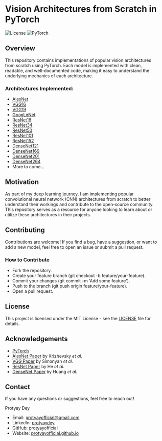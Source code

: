 # Vision Architectures from Scratch in PyTorch

![License](https://img.shields.io/badge/license-MIT-blue.svg)
![PyTorch](https://img.shields.io/badge/PyTorch-1.9.0%2B-red)

## Overview

This repository contains implementations of popular vision architectures from scratch using PyTorch. Each model is implemented with clean, readable, and well-documented code, making it easy to understand the underlying mechanics of each architecture.

### Architectures Implemented:
- [AlexNet](https://github.com/protyayofficial/Vision-Architectures/blob/main/alexnet.py)
- [VGG16](https://github.com/protyayofficial/Vision-Architectures/blob/main/vgg16.py)
- [VGG19](https://github.com/protyayofficial/Vision-Architectures/blob/main/vgg19.py)
- [GoogLeNet](https://github.com/protyayofficial/Vision-Architectures/blob/main/googlenet.py)
- [ResNet18](https://github.com/protyayofficial/Vision-Architectures/blob/main/resnet18.py)
- [ResNet34](https://github.com/protyayofficial/Vision-Architectures/blob/main/resnet34.py)
- [ResNet50](https://github.com/protyayofficial/Vision-Architectures/blob/main/resnet50.py)
- [ResNet101](https://github.com/protyayofficial/Vision-Architectures/blob/main/resnet101.py)
- [ResNet152](https://github.com/protyayofficial/Vision-Architectures/blob/main/resnet152.py)
- [DenseNet121](https://github.com/protyayofficial/Vision-Architectures/blob/main/densenet121.py)
- [DenseNet169](https://github.com/protyayofficial/Vision-Architectures/blob/main/densenet169.py)
- [DenseNet201](https://github.com/protyayofficial/Vision-Architectures/blob/main/densenet201.py)
- [DenseNet264](https://github.com/protyayofficial/Vision-Architectures/blob/main/densenet264.py)
- More to come...

## Motivation

As part of my deep learning journey, I am implementing popular convolutional neural network (CNN) architectures from scratch to better understand their workings and contribute to the open-source community. This repository serves as a resource for anyone looking to learn about or utilize these architectures in their projects.

## Contributing
Contributions are welcome! If you find a bug, have a suggestion, or want to add a new model, feel free to open an issue or submit a pull request.

### How to Contribute
- Fork the repository.
- Create your feature branch (git checkout -b feature/your-feature).
- Commit your changes (git commit -m 'Add some feature').
- Push to the branch (git push origin feature/your-feature).
- Open a pull request.

## License
This project is licensed under the MIT License - see the [LICENSE](https://github.com/protyayofficial/Vision-Architectures/blob/main/LICENSE) file for details.

## Acknowledgements
- [PyTorch](https://pytorch.org/)
- [AlexNet Paper](https://proceedings.neurips.cc/paper_files/paper/2012/file/c399862d3b9d6b76c8436e924a68c45b-Paper.pdf) by Krizhevsky _et al._
- [VGG Paper](https://arxiv.org/pdf/1409.1556) by Simonyan _et al._
- [ResNet Paper](https://arxiv.org/pdf/1512.03385) by He _et al._
- [DenseNet Paper](https://arxiv.org/pdf/1608.06993) by Huang _et al._

## Contact
If you have any questions or suggestions, feel free to reach out!

Protyay Dey
- Email: [protyayofficial@gmail.com](mailto:protyayofficial.gmail.com)
- LinkedIn: [protyaydey](https:www.linkedin.com/in/protyaydey)
- GitHub: [protyayofficial](https://www.github.com/protyayofficial)
- Website: [protyayofficial.github.io](https://protyayofficial.github.io)
